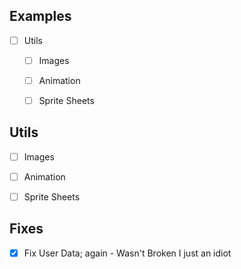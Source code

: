 

## Examples
- [ ] Utils
    - [ ] Images
    - [ ] Animation
    - [ ] Sprite Sheets


## Utils
- [ ] Images
- [ ] Animation
- [ ] Sprite Sheets


## Fixes
- [x] Fix User Data; again - Wasn't Broken I just an idiot